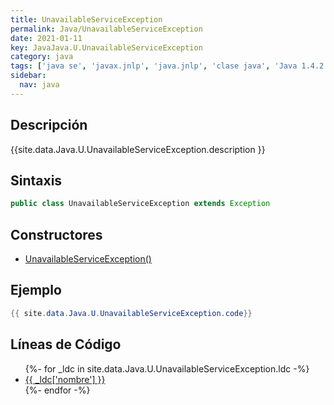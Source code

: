 ```yaml
---
title: UnavailableServiceException
permalink: Java/UnavailableServiceException
date: 2021-01-11
key: JavaJava.U.UnavailableServiceException
category: java
tags: ['java se', 'javax.jnlp', 'java.jnlp', 'clase java', 'Java 1.4.2']
sidebar: 
  nav: java
---
```


## Descripción
{{site.data.Java.U.UnavailableServiceException.description }}

## Sintaxis
~~~java
public class UnavailableServiceException extends Exception
~~~

## Constructores
* [UnavailableServiceException()](/Java/UnavailableServiceException/UnavailableServiceException/)

## Ejemplo
~~~java
{{ site.data.Java.U.UnavailableServiceException.code}}
~~~

## Líneas de Código
<ul>
{%- for _ldc in site.data.Java.U.UnavailableServiceException.ldc -%}
   <li>
       <a href="{{_ldc['url'] }}">{{ _ldc['nombre'] }}</a>
   </li>
{%- endfor -%}
</ul>
